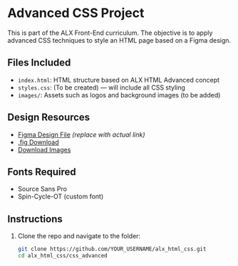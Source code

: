 # Advanced CSS Project

This is part of the ALX Front-End curriculum. The objective is to apply advanced CSS techniques to style an HTML page based on a Figma design.

## Files Included

- `index.html`: HTML structure based on ALX HTML Advanced concept
- `styles.css`: (To be created) — will include all CSS styling
- `images/`: Assets such as logos and background images (to be added)

## Design Resources

- [Figma Design File](https://www.figma.com/file/your-link) *(replace with actual link)*
- [.fig Download](https://your-link.com/file.fig)
- [Download Images](https://your-link.com/images.zip)

## Fonts Required

- Source Sans Pro
- Spin-Cycle-OT (custom font)

## Instructions

1. Clone the repo and navigate to the folder:
   ```bash
   git clone https://github.com/YOUR_USERNAME/alx_html_css.git
   cd alx_html_css/css_advanced
